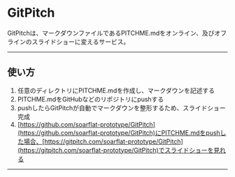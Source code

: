 # GitPitch 
GitPitchは、マークダウンファイルであるPITCHME.mdをオンライン、及びオフラインのスライドショーに変えるサービス。

---

## 使い方

1. 任意のディレクトリにPITCHME.mdを作成し、マークダウンを記述する
1. PITCHME.mdをGitHubなどのリポジトリにpushする
1. pushしたらGitPitchが自動でマークダウンを整形するため、スライドショー完成
1. [https://github.com/soarflat-prototype/GitPitch](https://github.com/soarflat-prototype/GitPitch)にPITCHME.mdをpushした場合、[https://gitpitch.com/soarflat-prototype/GitPitch](https://gitpitch.com/soarflat-prototype/GitPitch)でスライドショーを見れる

---